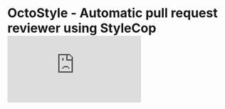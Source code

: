 # OctoStyle - Automatic pull request reviewer using StyleCop  [![Build Status](http://teamcity.theomegoone.net/viewType.html?buildTypeId=OctoStyle_Build&guest=1)](http://teamcity.theomegoone.net/app/rest/builds/buildType:(id:OctoStyle_Build)/statusIcon)
